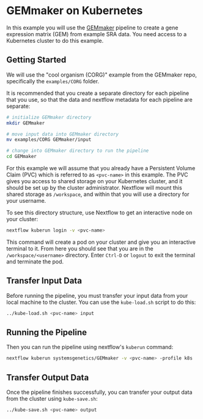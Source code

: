 # GEMmaker on Kubernetes

In this example you will use the [GEMmaker](https://github.com/SystemsGenetics/GEMmaker) pipeline to create a gene expression matrix (GEM) from example SRA data. You need access to a Kubernetes cluster to do this example.

## Getting Started

We will use the "cool organism (CORG)" example from the GEMmaker repo, specifically the `examples/CORG` folder.

It is recommended that you create a separate directory for each pipeline that you use, so that the data and nextflow metadata for each pipeline are separate:
```bash
# initialize GEMmaker directory
mkdir GEMmaker

# move input data into GEMmaker directory
mv examples/CORG GEMmaker/input

# change into GEMmaker directory to run the pipeline
cd GEMmaker
```

For this example we will assume that you already have a Persistent Volume Claim (PVC) which is referred to as `<pvc-name>` in this example. The PVC gives you access to shared storage on your Kubernetes cluster, and it should be set up by the cluster administrator. Nextflow will mount this shared storage as `/workspace`, and within that you will use a directory for your username.

To see this directory structure, use Nextflow to get an interactive node on your cluster:
```bash
nextflow kuberun login -v <pvc-name>
```

This command will create a pod on your cluster and give you an interactive terminal to it. From here you should see that you are in the `/workspace/<username>` directory. Enter `Ctrl-D` or `logout` to exit the terminal and terminate the pod.

## Transfer Input Data

Before running the pipeline, you must transfer your input data from your local machine to the cluster. You can use the `kube-load.sh` script to do this:
```bash
../kube-load.sh <pvc-name> input
```

## Running the Pipeline

Then you can run the pipeline using nextflow's `kuberun` command:
```bash
nextflow kuberun systemsgenetics/GEMmaker -v <pvc-name> -profile k8s
```

## Transfer Output Data

Once the pipeline finishes successfully, you can transfer your output data from the cluster using `kube-save.sh`:
```bash
../kube-save.sh <pvc-name> output
```
